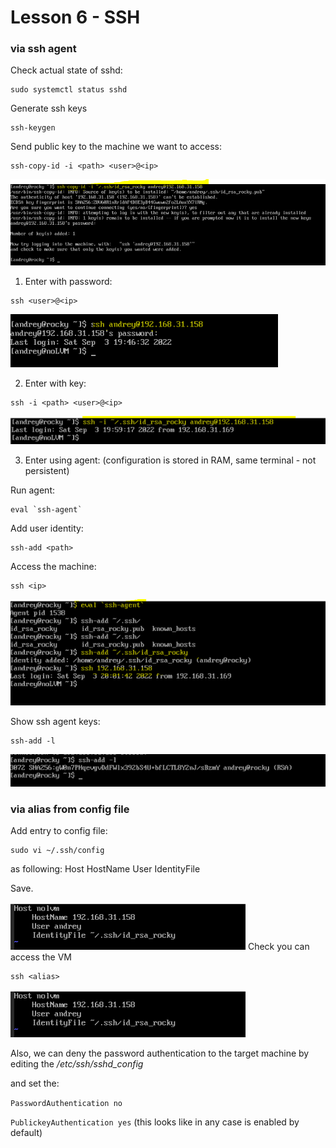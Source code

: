 # Lesson 6 - SSH


### via ssh agent ###

Check actual state of sshd:
```
sudo systemctl status sshd
```

Generate ssh keys
```
ssh-keygen
```


Send public key to the machine we want to access:
```
ssh-copy-id -i <path> <user>@<ip>
```



![title](images2/Capture1.PNG)



1. Enter with password:
```
ssh <user>@<ip>
```

![title](images2/Capture2.PNG)


2. Enter with key:
```
ssh -i <path> <user>@<ip>
```

![title](images2/Capture3.PNG)



3. Enter using agent: (configuration is stored in RAM, same terminal - not persistent)

Run agent:
```
eval `ssh-agent`
```

Add user identity:
```
ssh-add <path>
```

Access the machine:
```
ssh <ip>
```


![title](images2/Capture4.PNG)

Show ssh agent keys:
```
ssh-add -l
```

![title](images2/Capture5.PNG)




### via alias from config file ###

Add entry to config file:
```
sudo vi ~/.ssh/config
```
as following:
Host <alias>
    HostName <ip of the machine we are going to access>
    User <user>
    IdentityFile <path>

Save.

![title](images2/Capture6.PNG)
Check you can access the VM



```
ssh <alias>
```

![title](images2/Capture6.PNG)


Also, we can deny the password authentication to the target machine by editing the 
*/etc/ssh/sshd_config*


and set the: 

```PasswordAuthentication no```

``` PublickeyAuthentication yes ```  (this looks like in any case is enabled by default)
